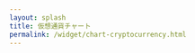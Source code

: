 ```yaml
---
layout: splash
title: 仮想通貨チャート
permalink: /widget/chart-cryptocurrency.html
---
```

<div id="rate_pc" style="height:80vh;">
<!-- TradingView Widget BEGIN -->
<script type="text/javascript" src="https://s3.tradingview.com/tv.js"></script>
<script type="text/javascript">
new TradingView.widget({
  "autosize": true,
  "symbol": "BITFLYER:BTCJPY",
  "interval": "D",
  "timezone": "Asia/Tokyo",
  "theme": "Light",
  "style": "1",
  "locale": "ja",
  "toolbar_bg": "#f1f3f6",
  "enable_publishing": false,
  "withdateranges": true,
  "allow_symbol_change": true,
  "watchlist": [
    "BITFLYER:BTCJPY",
    "COINBASE:BTCUSD",
    "POLONIEX:XMRBTC",
    "COINBASE:ETHBTC",
    "POLONIEX:BCNBTC",
    "BITTREX:MONABTC",
    "BITFLYER:BCHBTC",
    "BITTREX:BTGBTC",
    "POLONIEX:LSKBTC",
    "POLONIEX:FCTBTC",
    "POLONIEX:REPBTC",
    "POLONIEX:ZECBTC",
    "POLONIEX:XEMBTC",
    "POLONIEX:LTCBTC",
    "POLONIEX:DASHBTC",
    "BITTREX:BCCBTC"
  ],
  "hideideas": true,
  "show_popup_button": true,
  "popup_width": "1200",
  "popup_height": "700",
  "referral_id": "3971"
});
</script>
<!-- TradingView Widget END -->
</div>
<div>
<!-- TradingView Widget BEGIN -->
<!--script type="text/javascript" src="https://s3.tradingview.com/external-embedding/embed-widget-market-overview.js">
{
  "showChart": true,
  "locale": "ja",
  "width": "100%",
  "height": "100%",
  "plotLineColorGrowing": "rgba(60, 188, 152, 1)",
  "plotLineColorFalling": "rgba(255, 74, 104, 1)",
  "gridLineColor": "rgba(233, 233, 234, 1)",
  "scaleFontColor": "rgba(218, 221, 224, 1)",
  "belowLineFillColorGrowing": "rgba(60, 188, 152, 0.05)",
  "belowLineFillColorFalling": "rgba(255, 74, 104, 0.05)",
  "symbolActiveColor": "rgba(242, 250, 254, 1)",
  "tabs": [
    {
      "title": "株式",
      "symbols": [
        {
          "s": "INDEX:SPX",
          "d": "S&P 500指数"
        },
        {
          "s": "INDEX:IUXX",
          "d": "ナスダック 100指数"
        },
        {
          "s": "INDEX:DOWI",
          "d": "ダウ工業株30種指数"
        },
        {
          "s": "INDEX:NKY",
          "d": "日経225"
        }
      ]
    },
    {
      "title": "貴金属",
      "symbols": [
        {
          "s": "FX_IDC:XAUJPY",
          "d": "Gold 1oz/Yen"
        },
        {
          "s": "FX_IDC:XPTJPY",
          "d": "Platinum 1oz/Yen"
        }
      ]
    },
    {
      "title": "FX",
      "symbols": [
        {
          "s": "FX:GBPUSD"
        },
        {
          "s": "FX:USDJPY"
        },
        {
          "s": "FX:EURJPY"
        },
        {
          "s": "FX:AUDJPY"
        },
        {
          "s": "FX:CADJPY"
        }
      ]
    },
    {
      "title": "仮想通貨",
      "symbols": [
        {
          "s": "BITFLYER:BCHBTC"
        },
        {
          "s": "BITFLYER:BTCJPY"
        },
        {
          "s": "BITTREX:MONABTC"
        }
      ]
    }
  ]
}
</script-->
<!-- TradingView Widget END -->
</div>
